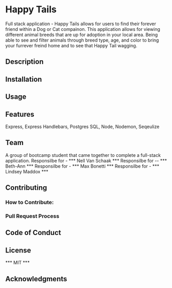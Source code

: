 # Happy Tails
Full stack application - Happy Tails allows for users to find their forever friend within a Dog or Cat compainon. This application allows for viewing different animal breeds that are up for adoption in your local area. Being able to see and filter animals through breed type, age, and color to bring your furrever freind home and to see that Happy Tail wagging.


## Description


## Installation


## Usage


## Features
Express, Express Handlebars, Postgres SQL, Node, Nodemon, Seqeulize

## Team
A group of bootcamp student that came together to complete a full-stack application.
Responsilbe for - *** Nell Van Schaak ***
Responsilbe for -- *** Beth-Ann ***
Responsilbe for - *** Max Bonetti ***
Responsilbe for - *** Lindsey Maddox ***


## Contributing


### How to Contribute:


### Pull Request Process


## Code of Conduct


## License
*** MIT ***

## Acknowledgments
